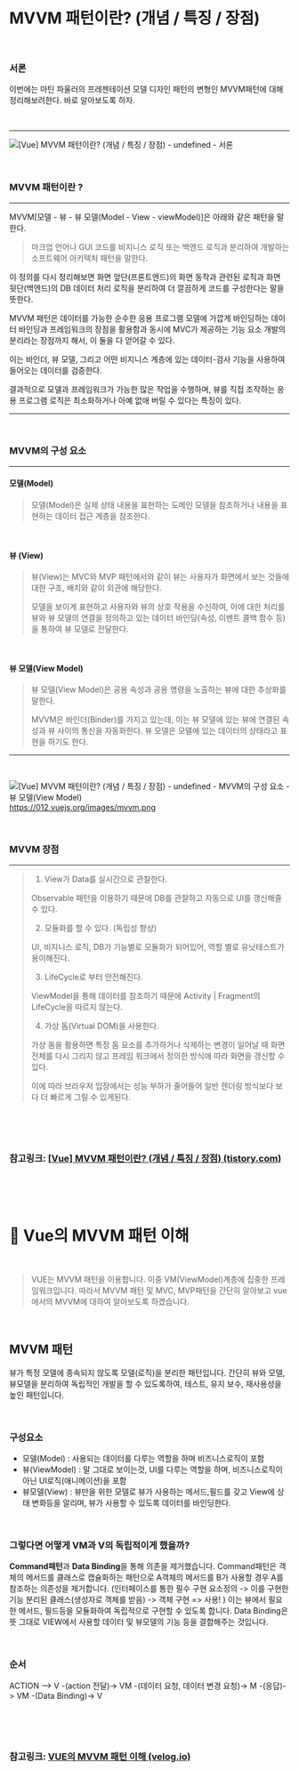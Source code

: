 

# MVVM 패턴이란? (개념 / 특징 / 장점)

 <br>

### **서론**

이번에는 마틴 파울러의 프레젠테이션 모델 디자인 패턴의 변형인 MVVM패턴에 대해 정리해보려한다. 바로 알아보도록 하자.

 <br>

------



![[Vue] MVVM 패턴이란? (개념 / 특징 / 장점) - undefined - 서론](https://blog.kakaocdn.net/dn/bS489b/btrzEAt6dMb/gqoX2Pb3VrjLdXt0pAVL61/img.png)

<br>

### **MVVM 패턴이란 ?**

------

MVVM[모델 - 뷰 - 뷰 모델(Model - View - viewModel)]은 아래와 같은 패턴을 말한다.

> 마크업 언어나 GUI 코드를 비지니스 로직 또는 백엔드 로직과 분리하여 개발하는 소프트웨어 아키텍처 패턴을 말한다.

이 정의를 다시 정리해보면 화면 앞단(프론트엔드)의 화면 동작과 관련된 로직과 화면 뒷단(백엔드)의 DB 데이터 처리 로직을 분리하여 더 깔끔하게 코드를 구성한다는 말을 뜻한다.

 

MVVM 패턴은 데이터를 가능한 순수한 응용 프로그램 모델에 가깝게 바인딩하는 데이터 바인딩과 프레임워크의 장점을 활용함과 동시에 MVC가 제공하는 기능 요소 개발의 분리라는 장점까지 해서, 이 둘을 다 얻어갈 수 있다.

 

이는 바인더, 뷰 모델, 그리고 어떤 비지니스 계층에 있는 데이터-검사 기능을 사용하여 들어오는 데이터를 검증한다.

 

결과적으로 모델과 프레임워크가 가능한 많은 작업을 수행하며, 뷰를 직접 조작하는 응용 프로그램 로직은 최소화하거나 아예 없애 버릴 수 있다는 특징이 있다.

------

 <br>

### **MVVM의 구성 요소**

------

#### **모델(Model)**

> 모델(Model)은 실제 상태 내용을 표현하는 도메인 모델을 참조하거나 내용을 표현하는 데이터 접근 계층을 참조한다.

 <br>

#### **뷰 (View)**

> 뷰(View)는 MVC와 MVP 패턴에서와 같이 뷰는 사용자가 화면에서 보는 것들에 대한 구조, 배치와 같이 외관에 해당한다. 
>
> 모델을 보이게 표현하고 사용자와 뷰의 상호 작용을 수신하여, 이에 대한 처리를 뷰와 뷰 모델의 연결을 정의하고 있는 데이터 바인딩(속성, 이벤트 콜백 함수 등)을 통하여 뷰 모델로 전달한다.

 <br>

#### **뷰 모델(View Model)**

> 뷰 모델(View Model)은 공용 속성과 공용 명령을 노출하는 뷰에 대한 추상화를 말한다.
>
> MVVM은 바인더(Binder)를 가지고 있는데, 이는 뷰 모델에 있는 뷰에 연결된 속성과 뷰 사이의 통신을 자동화한다. 뷰 모델은 모델에 있는 데이터의 상태라고 표현을 하기도 한다.

 

------

 <br>



![[Vue] MVVM 패턴이란? (개념 / 특징 / 장점) - undefined - MVVM의 구성 요소 - 뷰 모델(View Model)](https://blog.kakaocdn.net/dn/bNGfjI/btrzKtteE6W/FKaJiGxOh9Qlm2BRZX3rpk/img.png)https://012.vuejs.org/images/mvvm.png

<br>

### **MVVM 장점**

------

> 1. View가 Data를 실시간으로 관찰한다.
>
> Observable 패턴을 이용하기 때문에 DB를 관찰하고 자동으로 UI를 갱신해줄 수 있다.
>
> 2. 모듈화를 할 수 있다. (독립성 향상)
>
> UI, 비지니스 로직, DB가 기능별로 모듈화가 되어있어, 역할 별로 유닛테스트가 용이해진다.
>
> 3. LifeCycle로 부터 안전해진다.
>
> ViewModel을 통해 데이터를 참조하기 때문에 Activity | Fragment의 LifeCycle을 따르지 않는다.
>
> 4. 가상 돔(Virtual DOM)을 사용한다.
>
> 가상 돔을 활용하면 특정 돔 요소를 추가하거나 삭제하는 변경이 일어날 때 화면 전체를 다시 그리지 않고 프레임 워크에서 정의한 방식에 따라 화면을 갱신할 수 있다.
>
> 이에 따라 브라우저 입장에서는 성능 부하가 줄어들어 일반 렌더링 방식보다 보다 더 빠르게 그릴 수 있게된다.

<br>

<br>

<br>

### 참고링크: [[Vue\] MVVM 패턴이란? (개념 / 특징 / 장점) (tistory.com)](https://jeongkyun-it.tistory.com/136)

<br>

<br>

<br>

# 🎉 Vue의 MVVM 패턴 이해

<br>

> VUE는 MVVM 패턴을 이용합니다. 이중 VM(ViewModel)계층에 집중한 프레임워크입니다.
> 따라서 MVVM 패턴 및 MVC, MVP패턴을 간단히 알아보고 vue에서의 MVVM에 대하여 알아보도록 하겠습니다.

<br>

## MVVM 패턴

뷰가 특정 모델에 종속되지 않도록 모델(로직)을 분리한 패턴입니다.
간단히 뷰와 모델, 뷰모델을 분리하여 독립적인 개발을 할 수 있도록하여, 테스트, 유지 보수, 재사용성을 높인 패턴입니다.

<br>

### 구성요소

- 모델(Model) : 사용되는 데이터를 다루는 역할을 하며 비즈니스로직이 포함
- 뷰(ViewModel) : 말 그대로 보이는것, UI를 다루는 역할을 하며, 비즈니스로직이 아닌 UI로직(애니메이션)을 포함
- 뷰모델(View) : 뷰만을 위한 모델로 뷰가 사용하는 메서드,필드를 갖고 View에 상태 변화등을 알리며, 뷰가 사용할 수 있도록 데이터를 바인딩한다.

<br>

### 그렇다면 어떻게 VM과 V의 독립적이게 했을까?

**Command패턴**과 **Data Binding**을 통해 의존을 제거했습니다.
Command패턴은 객체의 메서드를 클래스로 캡슐화하는 패턴으로 A객체의 메서드를 B가 사용할 경우 A를 참조하는 의존성을 제거합니다.
(인터페이스를 통한 필수 구현 요소정의 -> 이를 구현한 기능 분리된 클래스(생성자로 객체를 받음) -> 객체 구현 => 사용! )
이는 뷰에서 필요한 메서드, 필드등을 모듈화하여 독립적으로 구현할 수 있도록 합니다.
Data Binding은 뜻 그대로 VIEW에서 사용할 데이터 및 뷰모델의 기능 등을 결합해주는 것입니다.

<br>

### 순서

ACTION --> V -(action 전달)-> VM -(데이터 요청, 데이터 변경 요청)-> M -(응답)-> VM -(Data Binding)-> V

<br>

<br>

<br>

### 참고링크: [VUE의 MVVM 패턴 이해 (velog.io)](https://velog.io/@sensecodevalue/VUE의-MVVM-패턴-이해와-MVC-MVP에대한-간단-설명)

<br>